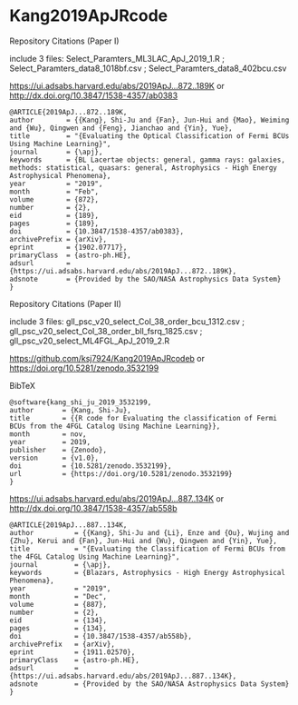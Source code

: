# Kang2019ApJRcode

Repository Citations (Paper I)

include 3 files: Select_Paramters_ML3LAC_ApJ_2019_1.R ; Select_Paramters_data8_1018bf.csv ; Select_Paramters_data8_402bcu.csv

https://ui.adsabs.harvard.edu/abs/2019ApJ...872..189K  or  http://dx.doi.org/10.3847/1538-4357/ab0383

       
       
    @ARTICLE{2019ApJ...872..189K, 
    author        = {{Kang}, Shi-Ju and {Fan}, Jun-Hui and {Mao}, Weiming and {Wu}, Qingwen and {Feng}, Jianchao and {Yin}, Yue},  
    title         = "{Evaluating the Optical Classification of Fermi BCUs Using Machine Learning}", 
    journal       = {\apj},
    keywords      = {BL Lacertae objects: general, gamma rays: galaxies, methods: statistical, quasars: general, Astrophysics - High Energy Astrophysical Phenomena},
    year          = "2019",
    month         = "Feb",
    volume        = {872},
    number        = {2},
    eid           = {189},
    pages         = {189},
    doi           = {10.3847/1538-4357/ab0383},
    archivePrefix = {arXiv},
    eprint        = {1902.07717},
    primaryClass  = {astro-ph.HE},
    adsurl        = {https://ui.adsabs.harvard.edu/abs/2019ApJ...872..189K},
    adsnote       = {Provided by the SAO/NASA Astrophysics Data System}
    }
       
       
Repository Citations (Paper II)

include 3 files: gll_psc_v20_select_Col_38_order_bcu_1312.csv ; gll_psc_v20_select_Col_38_order_bll_fsrq_1825.csv ; gll_psc_v20_select_ML4FGL_ApJ_2019_2.R

https://github.com/ksj7924/Kang2019ApJRcodeb or https://doi.org/10.5281/zenodo.3532199 
     
BibTeX

    @software{kang_shi_ju_2019_3532199,
    author       = {Kang, Shi-Ju},
    title        = {{R code for Evaluating the classification of Fermi BCUs from the 4FGL Catalog Using Machine Learning}},
    month        = nov,
    year         = 2019,
    publisher    = {Zenodo},
    version      = {v1.0},
    doi          = {10.5281/zenodo.3532199},
    url          = {https://doi.org/10.5281/zenodo.3532199}
    }


https://ui.adsabs.harvard.edu/abs/2019ApJ...887..134K or  http://dx.doi.org/10.3847/1538-4357/ab558b


    @ARTICLE{2019ApJ...887..134K,
    author          = {{Kang}, Shi-Ju and {Li}, Enze and {Ou}, Wujing and {Zhu}, Kerui and {Fan}, Jun-Hui and {Wu}, Qingwen and {Yin}, Yue},
    title           = "{Evaluating the Classification of Fermi BCUs from the 4FGL Catalog Using Machine Learning}",
    journal         = {\apj},
    keywords        = {Blazars, Astrophysics - High Energy Astrophysical Phenomena},
    year            = "2019",
    month           = "Dec",
    volume          = {887},
    number          = {2},
    eid             = {134},
    pages           = {134},
    doi             = {10.3847/1538-4357/ab558b},
    archivePrefix   = {arXiv},
    eprint          = {1911.02570},
    primaryClass    = {astro-ph.HE},
    adsurl          = {https://ui.adsabs.harvard.edu/abs/2019ApJ...887..134K},
    adsnote         = {Provided by the SAO/NASA Astrophysics Data System}
    }





